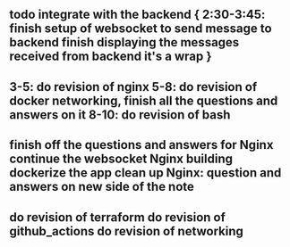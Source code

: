 todo
integrate with the backend {
    2:30-3:45:
        finish setup of websocket to send message to backend
        finish displaying the messages received from backend
        it's a wrap
}
-
3-5: do revision of nginx
5-8: do revision of docker networking, finish all the questions and answers on it
8-10: do revision of bash
-
finish off the questions and answers for Nginx
continue the websocket Nginx building
dockerize the app
clean up Nginx: question and answers on new side of the note
-
do revision of terraform
do revision of github_actions
do revision of networking
-